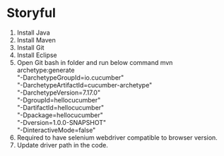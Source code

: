# Storyful
1. Install Java
2. Install Maven
3. Install Git
4. Install Eclipse
5. Open Git bash in folder and run below command
   mvn archetype:generate                      \
   "-DarchetypeGroupId=io.cucumber"           \
   "-DarchetypeArtifactId=cucumber-archetype" \
   "-DarchetypeVersion=7.17.0"               \
   "-DgroupId=hellocucumber"                  \
   "-DartifactId=hellocucumber"               \
   "-Dpackage=hellocucumber"                  \
   "-Dversion=1.0.0-SNAPSHOT"                 \
   "-DinteractiveMode=false"
6. Required to have selenium webdriver compatible to browser version.
7. Update driver path in the code.